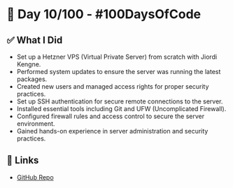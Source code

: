 # 🚀 Day 10/100 - #100DaysOfCode

## ✅ What I Did

- Set up a Hetzner VPS (Virtual Private Server) from scratch with Jiordi Kengne.
- Performed system updates to ensure the server was running the latest packages.
- Created new users and managed access rights for proper security practices.
- Set up SSH authentication for secure remote connections to the server.
- Installed essential tools including Git and UFW (Uncomplicated Firewall).
- Configured firewall rules and access control to secure the server environment.
- Gained hands-on experience in server administration and security practices.

## 🔗 Links

- [GitHub Repo](https://github.com/Clairedebs/100DaysOfCode)

